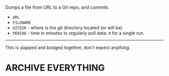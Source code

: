 Dumps a file from URL to a Git repo, and commits.
 - `URL`
 - `FILENAME`
 - `GITDIR` - where is the git directory located (or will be)
 - `PERIOD` - time in minutes to regularly pull data. `0` for a single run.

***
This is slapped and bodged together, don't expect anything.

# ARCHIVE EVERYTHING
